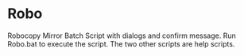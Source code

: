 # Robo
Robocopy Mirror Batch Script with dialogs and confirm message.
Run Robo.bat to execute the script.
The two other scripts are help scripts.
